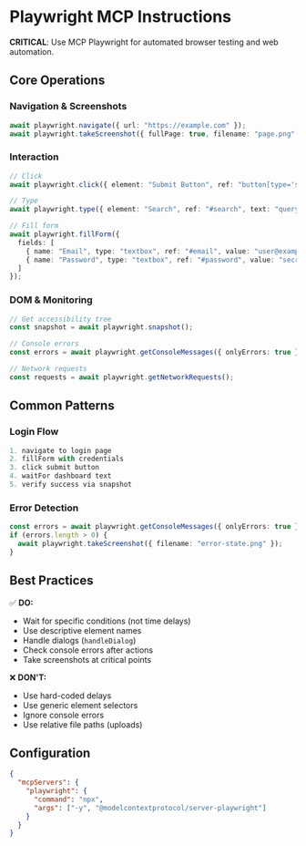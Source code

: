 <!-- PLAYWRIGHT:START -->
# Playwright MCP Instructions

**CRITICAL**: Use MCP Playwright for automated browser testing and web automation.

## Core Operations

### Navigation & Screenshots
```typescript
await playwright.navigate({ url: "https://example.com" });
await playwright.takeScreenshot({ fullPage: true, filename: "page.png" });
```

### Interaction
```typescript
// Click
await playwright.click({ element: "Submit Button", ref: "button[type='submit']" });

// Type
await playwright.type({ element: "Search", ref: "#search", text: "query" });

// Fill form
await playwright.fillForm({
  fields: [
    { name: "Email", type: "textbox", ref: "#email", value: "user@example.com" },
    { name: "Password", type: "textbox", ref: "#password", value: "secret" }
  ]
});
```

### DOM & Monitoring
```typescript
// Get accessibility tree
const snapshot = await playwright.snapshot();

// Console errors
const errors = await playwright.getConsoleMessages({ onlyErrors: true });

// Network requests
const requests = await playwright.getNetworkRequests();
```

## Common Patterns

### Login Flow
```typescript
1. navigate to login page
2. fillForm with credentials
3. click submit button
4. waitFor dashboard text
5. verify success via snapshot
```

### Error Detection
```typescript
const errors = await playwright.getConsoleMessages({ onlyErrors: true });
if (errors.length > 0) {
  await playwright.takeScreenshot({ filename: "error-state.png" });
}
```

## Best Practices

✅ **DO:**
- Wait for specific conditions (not time delays)
- Use descriptive element names
- Handle dialogs (`handleDialog`)
- Check console errors after actions
- Take screenshots at critical points

❌ **DON'T:**
- Use hard-coded delays
- Use generic element selectors
- Ignore console errors
- Use relative file paths (uploads)

## Configuration

```json
{
  "mcpServers": {
    "playwright": {
      "command": "npx",
      "args": ["-y", "@modelcontextprotocol/server-playwright"]
    }
  }
}
```

<!-- PLAYWRIGHT:END -->
